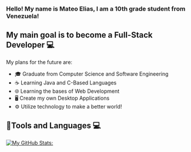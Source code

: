 ### Hello! My name is Mateo Elias, I am a 10th grade student from Venezuela!

## My main goal is to become a Full-Stack Developer 💻 
My plans for the future are:
- 🎓 Graduate from Computer Science and Software Engineering 
- ☕ Learning Java and C-Based Languages
- 🌐 Learning the bases of Web Development
- 🖥️ Create my own Desktop Applications
- ⚙️ Utilize technology to make a better world!

## 🔧Tools and Languages 💻

[![My GitHub Stats:](https://github-readme-stats.vercel.app/api?username=MateoElias)](https://github.com/anuraghazra/github-readme-stats)
